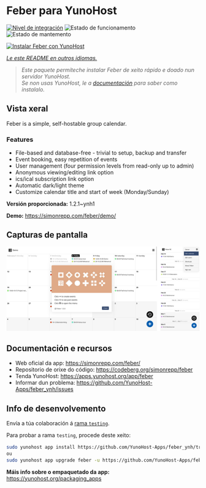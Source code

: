 <!--
NOTA: Este README foi creado automáticamente por <https://github.com/YunoHost/apps/tree/master/tools/readme_generator>
NON debe editarse manualmente.
-->

# Feber para YunoHost

[![Nivel de integración](https://dash.yunohost.org/integration/feber.svg)](https://ci-apps.yunohost.org/ci/apps/feber/) ![Estado de funcionamento](https://ci-apps.yunohost.org/ci/badges/feber.status.svg) ![Estado de mantemento](https://ci-apps.yunohost.org/ci/badges/feber.maintain.svg)

[![Instalar Feber con YunoHost](https://install-app.yunohost.org/install-with-yunohost.svg)](https://install-app.yunohost.org/?app=feber)

*[Le este README en outros idiomas.](./ALL_README.md)*

> *Este paquete permíteche instalar Feber de xeito rápido e doado nun servidor YunoHost.*  
> *Se non usas YunoHost, le a [documentación](https://yunohost.org/install) para saber como instalalo.*

## Vista xeral

Feber is a simple, self-hostable group calendar.

### Features

- File-based and database-free - trivial to setup, backup and transfer
- Event booking, easy repetition of events
- User management (four permission levels from read-only up to admin)
- Anonymous viewing/editing link option
- ics/ical subscription link option
- Automatic dark/light theme
- Customize calendar title and start of week (Monday/Sunday)


**Versión proporcionada:** 1.2.1~ynh1

**Demo:** <https://simonrepp.com/feber/demo/>

## Capturas de pantalla

![Captura de pantalla de Feber](./doc/screenshots/screenshot.png)

## Documentación e recursos

- Web oficial da app: <https://simonrepp.com/feber/>
- Repositorio de orixe do código: <https://codeberg.org/simonrepp/feber>
- Tenda YunoHost: <https://apps.yunohost.org/app/feber>
- Informar dun problema: <https://github.com/YunoHost-Apps/feber_ynh/issues>

## Info de desenvolvemento

Envía a túa colaboración á [rama `testing`](https://github.com/YunoHost-Apps/feber_ynh/tree/testing).

Para probar a rama `testing`, procede deste xeito:

```bash
sudo yunohost app install https://github.com/YunoHost-Apps/feber_ynh/tree/testing --debug
ou
sudo yunohost app upgrade feber -u https://github.com/YunoHost-Apps/feber_ynh/tree/testing --debug
```

**Máis info sobre o empaquetado da app:** <https://yunohost.org/packaging_apps>

